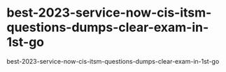 # best-2023-service-now-cis-itsm-questions-dumps-clear-exam-in-1st-go
best-2023-service-now-cis-itsm-questions-dumps-clear-exam-in-1st-go

